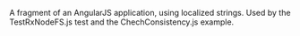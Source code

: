A fragment of an AngularJS application, using localized strings.
Used by the TestRxNodeFS.js test and the ChechConsistency.js example.
